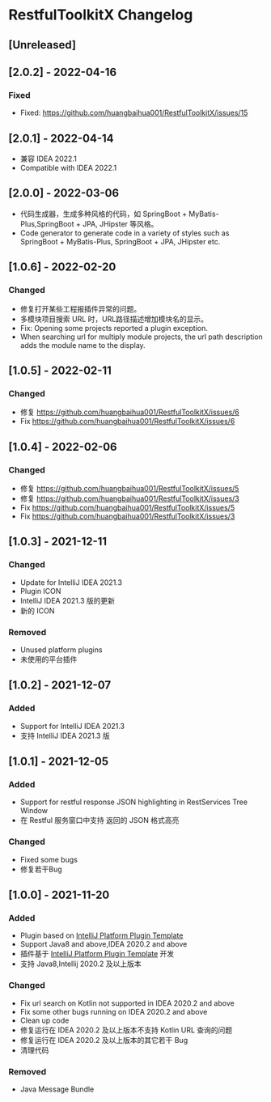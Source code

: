 <!-- Keep a Changelog guide -> https://keepachangelog.com -->

# RestfulToolkitX Changelog
## [Unreleased]

## [2.0.2] - 2022-04-16
### Fixed
- Fixed: https://github.com/huangbaihua001/RestfulToolkitX/issues/15


## [2.0.1] - 2022-04-14
- 兼容 IDEA 2022.1
- Compatible with IDEA 2022.1

## [2.0.0] - 2022-03-06
- 代码生成器，生成多种风格的代码，如 SpringBoot + MyBatis-Plus,SpringBoot + JPA, JHipster 等风格。
- Code generator to generate code in a variety of styles such as SpringBoot + MyBatis-Plus, SpringBoot + JPA, JHipster etc.

## [1.0.6] - 2022-02-20

### Changed
- 修复打开某些工程报插件异常的问题。
- 多模块项目搜索 URL 时，URL路径描述增加模块名的显示。
- Fix: Opening some projects reported a plugin exception.
- When searching url for multiply module projects, the url path description adds the module name to the display.

## [1.0.5] - 2022-02-11

### Changed
- 修复 https://github.com/huangbaihua001/RestfulToolkitX/issues/6
- Fix https://github.com/huangbaihua001/RestfulToolkitX/issues/6


## [1.0.4] - 2022-02-06

### Changed
- 修复 https://github.com/huangbaihua001/RestfulToolkitX/issues/5
- 修复 https://github.com/huangbaihua001/RestfulToolkitX/issues/3
- Fix https://github.com/huangbaihua001/RestfulToolkitX/issues/5
- Fix https://github.com/huangbaihua001/RestfulToolkitX/issues/3

## [1.0.3] - 2021-12-11

### Changed
- Update for IntelliJ IDEA 2021.3
- Plugin ICON
- IntelliJ IDEA 2021.3 版的更新
- 新的 ICON

### Removed
- Unused platform plugins
- 未使用的平台插件

## [1.0.2] - 2021-12-07

### Added
- Support for IntelliJ IDEA 2021.3
- 支持 IntelliJ IDEA 2021.3 版

## [1.0.1] - 2021-12-05

### Added
- Support for restful response JSON highlighting in RestServices Tree Window
- 在 Restful 服务窗口中支持 返回的 JSON 格式高亮

### Changed
- Fixed some bugs
- 修复若干Bug




## [1.0.0] - 2021-11-20

### Added
- Plugin based on [IntelliJ Platform Plugin Template](https://github.com/JetBrains/intellij-platform-plugin-template)
- Support Java8 and above,IDEA 2020.2 and above
- 插件基于 [IntelliJ Platform Plugin Template](https://github.com/JetBrains/intellij-platform-plugin-template) 开发
- 支持 Java8,Intellij 2020.2 及以上版本

### Changed
- Fix url search on Kotlin not supported in IDEA 2020.2 and above
- Fix some other bugs running on IDEA 2020.2 and above
- Clean up code
- 修复运行在 IDEA 2020.2 及以上版本不支持 Kotlin URL 查询的问题
- 修复运行在 IDEA 2020.2 及以上版本的其它若干 Bug
- 清理代码

### Removed
- Java Message Bundle

